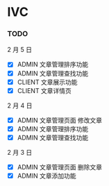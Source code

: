 # IVC

### TODO

2 月 5 日

- [x] ADMIN 文章管理排序功能
- [x] ADMIN 文章管理查找功能
- [x] CLIENT 文章展示功能
- [x] CLIENT 文章详情页

2 月 4 日

- [x] ADMIN 文章管理页面 修改文章
- [x] ADMIN 文章管理排序功能
- [x] ADMIN 文章管理查找功能

2 月 3 日

- [x] ADMIN 文章管理页面 删除文章
- [x] ADMIN 文章添加功能
